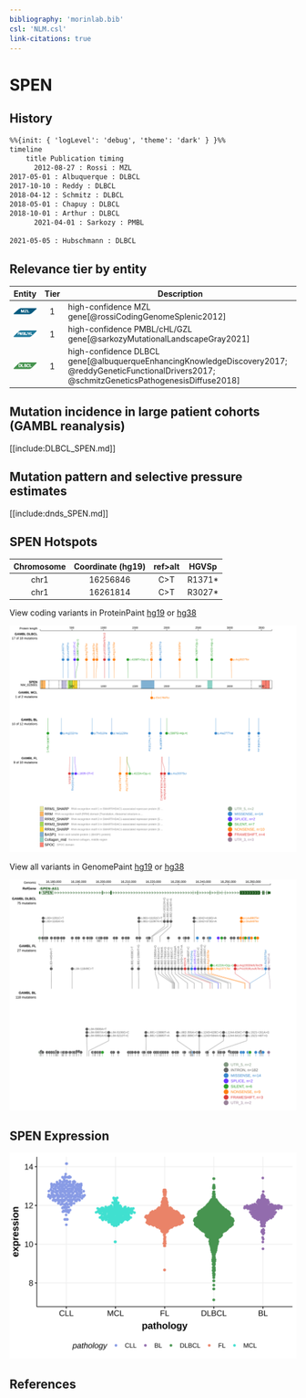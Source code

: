 ```yaml
---
bibliography: 'morinlab.bib'
csl: 'NLM.csl'
link-citations: true
---
```

# SPEN

## History
```mermaid
%%{init: { 'logLevel': 'debug', 'theme': 'dark' } }%%
timeline
    title Publication timing
      2012-08-27 : Rossi : MZL
2017-05-01 : Albuquerque : DLBCL
2017-10-10 : Reddy : DLBCL
2018-04-12 : Schmitz : DLBCL
2018-05-01 : Chapuy : DLBCL
2018-10-01 : Arthur : DLBCL
      2021-04-01 : Sarkozy : PMBL

2021-05-05 : Hubschmann : DLBCL
```

## Relevance tier by entity

|Entity|Tier|Description               |
|:------:|:----:|--------------------------|
|![MZL](images/icons/MZL_tier1.png)|1|high-confidence MZL gene[@rossiCodingGenomeSplenic2012]|
|![PMBL](images/icons/PMBL_tier1.png)|1|high-confidence PMBL/cHL/GZL gene[@sarkozyMutationalLandscapeGray2021]|
|![DLBCL](images/icons/DLBCL_tier1.png) |1   |high-confidence DLBCL gene[@albuquerqueEnhancingKnowledgeDiscovery2017; @reddyGeneticFunctionalDrivers2017; @schmitzGeneticsPathogenesisDiffuse2018]|

## Mutation incidence in large patient cohorts (GAMBL reanalysis)


[[include:DLBCL_SPEN.md]]

## Mutation pattern and selective pressure estimates

[[include:dnds_SPEN.md]]

## SPEN Hotspots

| Chromosome |Coordinate (hg19) | ref>alt | HGVSp | 
 | :---:| :---: | :--: | :---: |
| chr1 | 16256846 | C>T | R1371* |
| chr1 | 16261814 | C>T | R3027* |

View coding variants in ProteinPaint [hg19](https://morinlab.github.io/LLMPP/GAMBL/SPEN_protein.html)  or [hg38](https://morinlab.github.io/LLMPP/GAMBL/SPEN_protein_hg38.html)

![](images/proteinpaint/SPEN_NM_015001.svg)

View all variants in GenomePaint [hg19](https://morinlab.github.io/LLMPP/GAMBL/SPEN.html)  or [hg38](https://morinlab.github.io/LLMPP/GAMBL/SPEN_hg38.html)

![](images/proteinpaint/SPEN.svg)

## SPEN Expression
![](images/gene_expression/SPEN_by_pathology.svg)
<!-- ORIGIN: rossiCodingGenomeSplenic2012c -->
<!-- DLBCL: rossiCodingGenomeSplenic2012c -->
<!-- MZL: rossiCodingGenomeSplenic2012c -->
<!-- PMBL: sarkozyMutationalLandscapeGray2021a -->

## References

